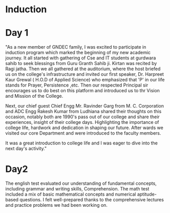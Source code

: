 # Induction

# Day 1
"As a new member of GNDEC family, I was excited to participate in induction program which marked the beginning of my new academic journey. 
It all started with gathering of Cse and IT students at gurdwara sahib to seek blessings from Guru Granth Sahib ji. Kirtan was recited by Ragi jatha. Then we all gathered at the  auditorium,  where the host briefed us on the college's infrastructure and invited our first speaker, Dr. Harpreet Kaur Grewal ( H.O.D of Applied Science) who emphasized that 'P' in our life stands for Prayer, Persistence ,etc. Then our respected Principal sir encourages us to do best on this platform and introduced us to thr Vision and Mission of the College. 


Next,  our chief guest Chief Engg Mr. Ravinder Garg from M. C.  Corporation and  ADC Engg Rakesh Kumar from Ludhiana shared their thoughts on this occasion, notably both are 1990's pass out  of our college and share their experiences,  insight of their college days.  Highlighting the importance of college life,  hardwork and dedication in shaping our future. 
After wards we visited our core Department and were introduced to the faculty members.  

It was a great introduction to college life and I was eager to dive into the next day's activity."
     
   
# Day2

The english test evaluated our understanding of fundamental concepts,  including grammar and writing skills, Comprehension. 
The math test  included a mix of basic mathematical concepts and numerical aptitude-based questions. I felt well-prepared thanks to the comprehensive lectures and practice problems we had been working on.
